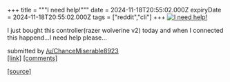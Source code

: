 +++
title = """I need help!"""
date = 2024-11-18T20:55:02.000Z
expiryDate = 2024-11-18T20:55:02.000Z
tags = ["reddit","cli"]
+++
[![I need help!](https://external-preview.redd.it/ejUwZWh0ZDI0cTFlMTKAULL3lttOqotfxUq2B-w0WDJdigH-86QaJwfbQe4t.png?width=640&crop=smart&auto=webp&s=7caa9c012d2fa74926609ebe0babc565383779d5 "I need help!")](https://www.reddit.com/r/commandline/comments/1gufa0z/i_need_help/)

I just bought this controller(razer wolverine v2) today and when I connected this happend…I need help please…

submitted by [/u/ChanceMiserable8923](https://www.reddit.com/user/ChanceMiserable8923)  
[\[link\]](https://v.redd.it/giwdz2r24q1e1) [\[comments\]](https://www.reddit.com/r/commandline/comments/1gufa0z/i_need_help/)

[[source]](https://www.reddit.com/r/commandline/comments/1gufa0z/i_need_help/)
